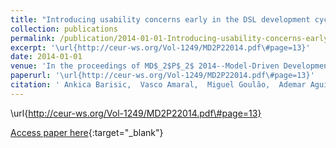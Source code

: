 ```yaml
---
title: "Introducing usability concerns early in the DSL development cycle: FlowSL experience report"
collection: publications
permalink: /publication/2014-01-01-Introducing-usability-concerns-early-in-the-DSL-development-cycle-FlowSL-experience-report
excerpt: '\url{http://ceur-ws.org/Vol-1249/MD2P22014.pdf\#page=13}'
date: 2014-01-01
venue: 'In the proceedings of MD$_2$P$_2$ 2014--Model-Driven Development Processes and Practices Workshop Proceedings'
paperurl: '\url{http://ceur-ws.org/Vol-1249/MD2P22014.pdf\#page=13}'
citation: ' Ankica Barisic,  Vasco Amaral,  Miguel Goulão,  Ademar Aguiar, &quot;Introducing usability concerns early in the DSL development cycle: FlowSL experience report.&quot; In the proceedings of MD$_2$P$_2$ 2014--Model-Driven Development Processes and Practices Workshop Proceedings, 2014.'
---
```

\url{http://ceur-ws.org/Vol-1249/MD2P22014.pdf\#page=13}

[Access paper here](\url{http://ceur-ws.org/Vol-1249/MD2P22014.pdf\#page=13}){:target="_blank"}
